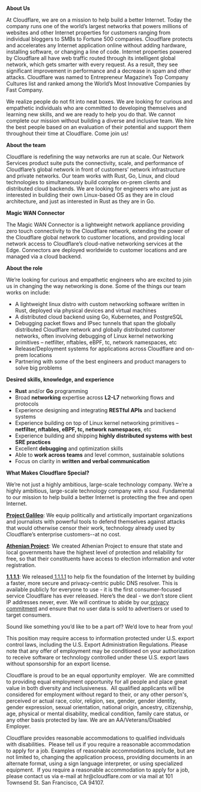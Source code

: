 <div class="content-intro">
	<div><strong>About Us</strong></div>
	<div>
		<p>At Cloudflare, we are on a mission to help build a better Internet. Today the company runs one of the world’s largest networks that powers millions of websites and other Internet properties for customers ranging from individual bloggers to SMBs to Fortune 500 companies. Cloudflare protects and accelerates any Internet application online without adding hardware, installing software, or changing a line of code. Internet properties powered by Cloudflare all have web traffic routed through its intelligent global network, which gets smarter with every request. As a result, they see significant improvement in performance and a decrease in spam and other attacks. Cloudflare was named to Entrepreneur Magazine’s Top Company Cultures list and ranked among the World’s Most Innovative Companies by Fast Company.&nbsp;</p>
		<p><span style="font-weight: 400;">We realize people do not fit into neat boxes. We are looking for curious and empathetic individuals who are committed to developing themselves and learning new skills, and we are ready to help you do that. We cannot complete our mission without building a diverse and inclusive team. We hire the best people based on an evaluation of their potential and support them throughout their time at Cloudflare. Come join us!&nbsp;</span></p>
	</div>
</div>
<p><strong>About the team</strong></p>
<p>Cloudflare is redefining the way networks are run at scale. Our Network Services product suite puts the connectivity, scale, and performance of Cloudflare’s global network in front of customers’ network infrastructure and private networks. Our team works with Rust, Go, Linux, and cloud technologies to simultaneously build complex on-prem clients and distributed cloud backends. We are looking for engineers who are just as interested in building their own Linux-based OS as they are in cloud architecture, and just as interested in Rust as they are in Go.</p>
<p><strong>Magic WAN Connector</strong></p>
<p>The Magic WAN Connector is a lightweight network appliance providing zero touch connectivity to the Cloudflare network, extending the power of the Cloudflare global network to customer locations, and providing local network access to Cloudflare’s cloud-native networking services at the Edge. Connectors are deployed worldwide to customer locations and are managed via a cloud backend.</p>
<p><strong>About the role</strong></p>
<p>We’re looking for curious and empathetic engineers who are excited to join us in changing the way networking is done. Some of the things our team works on include:</p>
<ul>
	<li>A lightweight linux distro with custom networking software written in Rust, deployed via physical devices and virtual machines</li>
	<li>A distributed cloud backend using Go, Kubernetes, and PostgreSQL</li>
	<li>Debugging packet flows and IPsec tunnels that span the globally distributed Cloudflare network and globally distributed customer networks, often involving debugging of Linux kernel networking primitives – netfilter, nftables, eBPF, tc, network namespaces, etc</li>
	<li>Release/Deployment systems for applications across Cloudflare and on-prem locations</li>
	<li>Partnering with some of the best engineers and product managers to solve big problems</li>
</ul>
<p><strong>Desired skills, knowledge, and experience</strong></p>
<ul>
	<li><strong>Rust</strong> and/or <strong>Go</strong> programming</li>
	<li>Broad <strong>networking</strong> expertise across <strong>L2-L7</strong> networking flows and protocols</li>
	<li>Experience designing and integrating <strong>RESTful APIs</strong> and backend systems</li>
	<li>Experience building on top of Linux kernel networking primitives – <strong>netfilter, nftables, eBPF, tc, network namespaces</strong>, etc</li>
	<li>Experience building and shipping <strong>highly distributed systems with best SRE practices</strong></li>
	<li>Excellent <strong>debugging</strong> and optimization skills</li>
	<li>Able to <strong>work across teams</strong> and level common, sustainable solutions</li>
	<li>Focus on clarity in&nbsp;<strong>written and verbal communication</strong></li>
</ul>
<div class="content-conclusion">
	<p><strong>What Makes Cloudflare Special?</strong></p>
	<p><span style="font-weight: 400;">We’re not just a highly ambitious, large-scale technology company. We’re a highly ambitious, large-scale technology company with a soul. Fundamental to our mission to help build a better Internet is protecting the free and open Internet.</span></p>
	<p><a href="https://blog.cloudflare.com/protecting-free-expression-online/"><strong>Project Galileo</strong></a><span style="font-weight: 400;">: We equip politically and artistically important organizations and journalists with powerful tools to defend themselves against attacks that would otherwise censor their work, technology already used by Cloudflare’s enterprise customers--at no cost.</span></p>
	<p><strong><a href="https://www.cloudflare.com/athenian/">Athenian Project</a></strong><span style="font-weight: 400;">: We created Athenian Project to ensure that state and local governments have the highest level of protection and reliability for free, so that their constituents have access to election information and voter registration.</span></p>
	<p><a href="https://1.1.1.1/"><strong>1.1.1.1</strong></a><span style="font-weight: 400;">: We released</span><a href="https://1.1.1.1/"> <span style="font-weight: 400;">1.1.1.1</span></a><span style="font-weight: 400;"> to help fix the foundation of the Internet by building a faster, more secure and privacy-centric public DNS resolver. This is available publicly for everyone to use - it is the first consumer-focused service Cloudflare has ever released. Here’s the deal - we don’t store client IP addresses never, ever. We will continue to abide by our</span><a href="https://developers.cloudflare.com/1.1.1.1/privacy/public-dns-resolver"> privacy commitment</a><span style="font-weight: 400;"> and ensure that no user data is sold to advertisers or used to target consumers.</span></p>
	<p><span style="font-weight: 400;">Sound like something you’d like to be a part of? We’d love to hear from you!</span></p>
	<p><span style="font-weight: 400;">This position may require access to information protected under U.S. export control laws, including the U.S. Export Administration Regulations. Please note that any offer of employment may be conditioned on your authorization to receive software or technology controlled under these U.S. export laws without sponsorship for an export license.</span></p>
	<p><span style="font-weight: 400;">Cloudflare is proud to be an equal opportunity employer. &nbsp;We are committed to providing equal employment opportunity for all people and place great value in both diversity and inclusiveness. &nbsp;All qualified applicants will be considered for employment without regard to their, or any other person's, perceived or actual</span> <span style="font-weight: 400;">race, color, religion, sex, gender, gender identity, gender expression, sexual orientation, national origin, ancestry, citizenship, age, physical or mental disability, medical condition, family care status, or any other basis protected by law. </span><span style="font-weight: 400;">We are an AA/Veterans/Disabled Employer.</span></p>
	<p><span style="font-weight: 400;">Cloudflare provides reasonable accommodations to qualified individuals with disabilities. &nbsp;Please tell us if you require a reasonable accommodation to apply for a job. Examples of reasonable accommodations include, but are not limited to, changing the application process, providing documents in an alternate format, using a sign language interpreter, or using specialized equipment. &nbsp;If you require a reasonable accommodation to apply for a job, please contact us via e-mail at </span><span style="font-weight: 400;">hr@cloudflare.com</span><span style="font-weight: 400;"> or via mail at 101 Townsend St. San Francisco, CA 94107.</span></p>
</div>